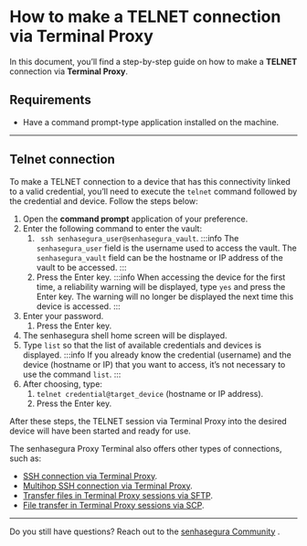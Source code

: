 # How to make a TELNET connection via Terminal Proxy

In this document, you’ll find a step-by-step guide on how to make a **TELNET** connection via **Terminal Proxy**.

## Requirements

* Have a command prompt-type application installed on the machine.

---
## Telnet connection
To make a TELNET connection to a device that has this connectivity linked to a valid credential, you’ll need to execute the `telnet` command followed by the credential and device. Follow the steps below:

1. Open the **command prompt** application of your preference.
2. Enter the following command to enter the vault:
    1. ` ssh senhasegura_user@senhasegura_vault`.
         :::info
        The `senhasegura_user` field is the username used to access the vault. The `senhasegura_vault` field can be the hostname or IP address of the vault to be accessed.
        :::
    2. Press the Enter key.
         :::info
        When accessing the device for the first time, a reliability warning will be displayed, type `yes` and press the Enter key. The warning will no longer be displayed the next time this device is accessed.
        :::
3. Enter your password.
    1. Press the Enter key.
4. The senhasegura shell home screen will be displayed.
5. Type `list` so that the list of available credentials and devices is displayed.
     :::info
    If you already know the credential (username) and the device (hostname or IP) that you want to access, it’s not necessary to use the command `list`.
    :::
6. After choosing, type:
    1. `telnet credential@target_device` (hostname or IP address).
    2. Press the Enter key.

After these steps, the TELNET session via Terminal Proxy into the desired device will have been started and ready for use.

The senhasegura Proxy Terminal also offers other types of connections, such as:

* [SSH connection via Terminal Proxy](/v3-32/docs/pam-session-how-to-make-an-ssh-connection-via-terminal-proxy).
* [Multihop SSH connection via Terminal Proxy](/v3-32/docs/pam-session-how-to-make-an-ssh-multihop-connection-via-terminal-proxy).
* [Transfer files in Terminal Proxy sessions via SFTP](/v3-32/docs/pam-session-how-to-transfer-a-file-in-terminal-proxy-sessions-using-sftp).
* [File transfer in Terminal Proxy sessions via SCP](/v3-32/docs/pam-session-how-to-transfer-a-file-in-terminal-proxy-sessions-using-scp).

---
Do you still have questions? Reach out to the [senhasegura Community](https://community.senhasegura.io/) .